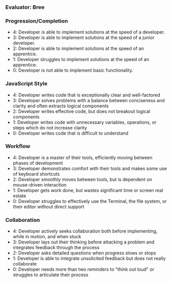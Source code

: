 ### Evaluator: Bree

### Progression/Completion

* 4: Developer is able to implement solutions at the speed of a developer.
* 3: Developer is able to implement solutions at the speed of a junior developer.
* 2: Developer is able to implement solutions at the speed of an apprentice.
* 1: Developer struggles to implement solutions at the speed of an apprentice.
* 0: Developer is not able to implement basic functionality.

### JavaScript Style

* 4: Developer writes code that is exceptionally clear and well-factored
* 3: Developer solves problems with a balance between conciseness and clarity and often extracts logical components
* 2: Developer writes effective code, but does not breakout logical components
* 1: Developer writes code with unnecessary variables, operations, or steps which do not increase clarity
* 0: Developer writes code that is difficult to understand

### Workflow

* 4: Developer is a master of their tools, efficiently moving between phases of development
* 3: Developer demonstrates comfort with their tools and makes some use of keyboard shortcuts
* 2: Developer smoothly moves between tools, but is dependent on mouse-driven interaction
* 1: Developer gets work done, but wastes significant time or screen real estate
* 0: Developer struggles to effectively use the Terminal, the file system, or their editor without direct support

### Collaboration

* 4: Developer actively seeks collaboration both before implementing, while in motion, and when stuck
* 3: Developer lays out their thinking before attacking a problem and integrates feedback through the process
* 2: Developer asks detailed questions when progress slows or stops
* 1: Developer is able to integrate unsolicited feedback but does not really collaborate
* 0: Developer needs more than two reminders to "think out loud" or struggles to articulate their process

